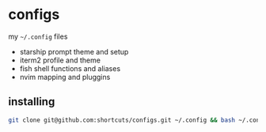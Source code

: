 # configs

my `~/.config` files

- starship prompt theme and setup
- iterm2 profile and theme
- fish shell functions and aliases
- nvim mapping and pluggins

## installing

```bash
git clone git@github.com:shortcuts/configs.git ~/.config && bash ~/.config/install.sh
```
